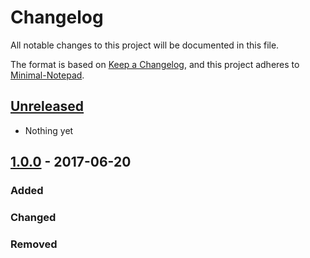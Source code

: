 # Changelog
All notable changes to this project will be documented in this file.

The format is based on [Keep a Changelog](https://keepachangelog.com/en/1.0.0/),
and this project adheres to [Minimal-Notepad](https://github.com/athrvvvv/Minimal-Notepad).

## [Unreleased]
- Nothing yet

## [1.0.0] - 2017-06-20

### Added


### Changed


### Removed


[Unreleased]: https://github.com/athrvvvv/Minimal-Notepad
[1.0.0]: https://github.com/athrvvvv/Minimal-Notepad/release/v1.0.0
